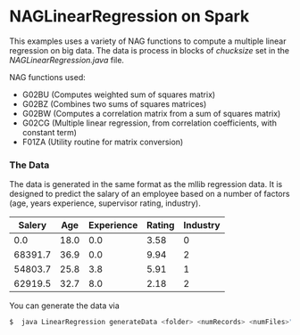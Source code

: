 # NAGLinearRegression on Spark

This examples uses a variety of NAG functions to compute a multiple linear regression on big data. The data is process in blocks of *chucksize* set in the *NAGLinearRegression.java* file.

NAG functions used:
- G02BU (Computes weighted sum of squares matrix)
- G02BZ (Combines two sums of squares matrices)
- G02BW (Computes a correlation matrix from a sum of squares matrix)
- G02CG (Multiple linear regression, from correlation coefficients, with constant term)
- F01ZA (Utility routine for matrix conversion)

### The Data

The data is generated in the same format as the mllib regression data. It is designed to predict the salary of an employee based on a number of factors (age, years experience, supervisor rating, industry).

| Salery  | Age  | Experience  | Rating  | Industry  |
|---|---|---|---|---|
|0.0|18.0|0.0|3.58|0|
|68391.7|36.9|0.0 |9.94|2|
|54803.7|25.8|3.8 |5.91|1|
|62919.5|32.7|8.0 |2.18|2|

You can generate the data via
```sh
$  java LinearRegression generateData <folder> <numRecords> <numFiles>"
```

